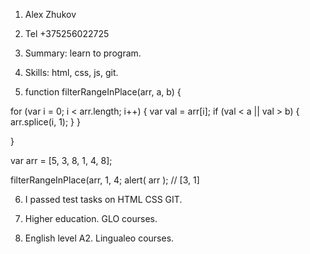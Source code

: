 
1) Alex Zhukov

2) Tel +375256022725


3) Summary: learn to program. 

4)  Skills: html, css, js, git. 

5) function filterRangeInPlace(arr, a, b) {

  for (var i = 0; i < arr.length; i++) {
    var val = arr[i];
    if (val < a || val > b) {
      arr.splice(i, 1);
    }
  }

}

var arr = [5, 3, 8, 1, 4, 8];

filterRangeInPlace(arr, 1, 4;
alert( arr ); // [3, 1]

6) I passed test tasks on HTML CSS GIT.

7) Higher education. GLO courses.

8) English level A2. Lingualeo courses.



